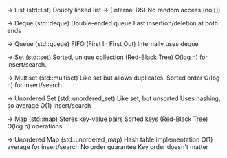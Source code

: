 -> List (std::list)
Doubly linked list -> (Internal DS)
No random access (no [])



-> Deque (std::deque)
Double-ended queue
Fast insertion/deletion at both ends



-> Queue (std::queue)
FIFO (First In First Out)
Internally uses deque


-> Set (std::set)
Sorted, unique collection (Red-Black Tree)
O(log n) for insert/search.



-> Multiset (std::multiset)
Like set but allows duplicates.
Sorted order
O(log n) for insert/search



-> Unordered Set (std::unordered_set)
Like set, but unsorted
Uses hashing, so average O(1) insert/search


-> Map (std::map)
Stores key-value pairs
Sorted keys (Red-Black Tree)
O(log n) operations


-> Unordered Map (std::unordered_map)
Hash table implementation
O(1) average for insert/search
No order guarantee
Key order doesn't matter








